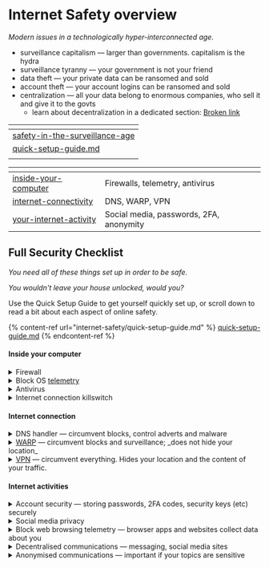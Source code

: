 # Internet Safety overview

_Modern issues in a technologically hyper-interconnected age._

* surveillance capitalism — larger than governments. capitalism is the hydra
* surveillance tyranny — your government is not your friend
* data theft — your private data can be ransomed and sold
* account theft — your account logins can be ransomed and sold
* centralization — all your data belong to enormous companies, who sell it and give it to the govts
  * learn about decentralization in a dedicated section: [Broken link](broken-reference "mention")&#x20;

<table data-card-size="large" data-view="cards"><thead><tr><th data-card-target data-type="content-ref"></th></tr></thead><tbody><tr><td><a href="internet-safety/safety-in-the-surveillance-age/">safety-in-the-surveillance-age</a></td></tr><tr><td><a href="internet-safety/quick-setup-guide.md">quick-setup-guide.md</a></td></tr><tr><td></td></tr></tbody></table>

<table data-view="cards"><thead><tr><th data-card-target data-type="content-ref"></th><th></th></tr></thead><tbody><tr><td><a href="internet-safety/inside-your-computer/">inside-your-computer</a></td><td>Firewalls, telemetry, antivirus</td></tr><tr><td><a href="internet-safety/internet-connectivity/">internet-connectivity</a></td><td>DNS, WARP, VPN</td></tr><tr><td><a href="internet-safety/your-internet-activity/">your-internet-activity</a></td><td>Social media, passwords, 2FA, anonymity</td></tr></tbody></table>

## Full Security Checklist

_You need all of these things set up in order to be safe._

_You wouldn't leave your house unlocked, would you?_

Use the Quick Setup Guide to get yourself quickly set up, or scroll down to read a bit about each aspect of online safety.

{% content-ref url="internet-safety/quick-setup-guide.md" %}
[quick-setup-guide.md](internet-safety/quick-setup-guide.md)
{% endcontent-ref %}

#### Inside your computer

<details>

<summary>Firewall</summary>

_Learn more details on 🔗📄_ [firewalls.md](internet-safety/inside-your-computer/firewalls.md "mention")

* SimpleWall — [github](https://github.com/henrypp/simplewall)
* Binisoft MalwareBytes firewall — [homepage](https://www.binisoft.org/wfc)
* NextDNS — [homepage](https://nextdns.io/) — actually this is a configurable DNS service, so can be used like a firewall

</details>

<details>

<summary>Block OS <a data-footnote-ref href="#user-content-fn-1">telemetry</a></summary>

something in another

</details>

<details>

<summary>Antivirus</summary>

You must not rely solely on _one_ antivirus application; nor should you rely entirely upon antivirus software to protect you.

_Learn more details on_ 📄[antivirus-apps.md](internet-safety/inside-your-computer/antivirus-apps.md "mention")

* Kaspersky Antivirus — you can get a free 30-day trial with each new account. You can make unlimited new accounts by using email aliases.
* Windows Security isn't too bad these days, it finds most malicious code. You should still use Kaspersky occasionally, and especially if you are suspicious.
* MalwareBytes seems to be good too. Check it out.

</details>

<details>

<summary>Internet connection killswitch</summary>

Kill your internet connection immediately in case something goes wrong

</details>

#### Internet connection

<details>

<summary>DNS handler — circumvent blocks, control adverts and malware</summary>

circumvent blocks, control adverts and malware

</details>

<details>

<summary><a data-footnote-ref href="#user-content-fn-2">WARP</a> — circumvent blocks and surveillance; _does not hide your location_</summary>

Circumvent blocks and surveillance. _WARP does NOT hide your location._

</details>

<details>

<summary><a data-footnote-ref href="#user-content-fn-3">VPN</a> — circumvent everything. Hides your location and the content of your traffic.</summary>

Circumvent everything. _A VPN hides your location and the content of your traffic._

</details>

#### Internet activities

<details>

<summary>Account security — storing passwords, 2FA codes, security keys (etc) securely</summary>

Storing passwords, 2FA codes, security keys (etc) securely.

</details>

<details>

<summary>Social media privacy</summary>

something in another

</details>

<details>

<summary>Block web browsing telemetry — browser apps and websites collect data about you</summary>

something in another

</details>

<details>

<summary>Decentralised communications — messaging, social media sites</summary>

something in another

</details>

<details>

<summary>Anonymised communications — important if your topics are sensitive</summary>

Sometimes there are things that you need to talk about online which you don't want tied to you.

</details>

[^1]: Measurements of you and your computer usage, that a company collects in order to build a profile of you and your activities, for them to **a)** sell to advertising agencies, and to **b)** measure human behaviour and build a hyper model of humanity, thus reducing us to a fully-predictable set of behaviours.

[^2]: A service by CloudFlare.

    **NOTE THAT THIS IS SIMILAR TO A VPN BUT IT IS&#x20;**_**NOT**_**&#x20;A VPN**.

    WARP hides the contents of your messages (a bit) but does not hide your location.

    **USE A VPN IF YOU NEED TO ACTUALLY HIDE YOUR INTERNET TRAFFIC**.

[^3]: Virtual Private Network. _Paid_ VPNs are secure; they hide your location _and_ the contents of your internet traffic.
